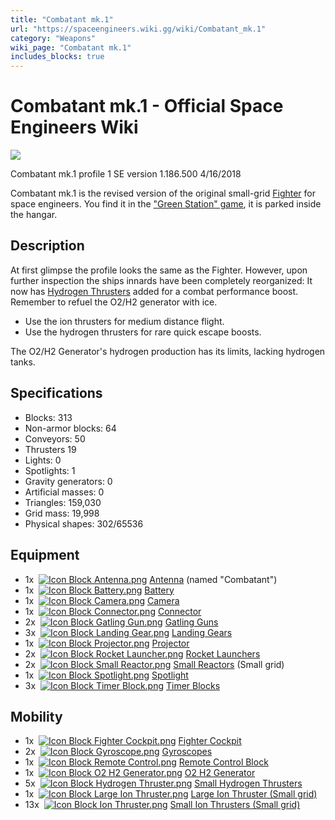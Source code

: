 ```yaml
---
title: "Combatant mk.1"
url: "https://spaceengineers.wiki.gg/wiki/Combatant_mk.1"
category: "Weapons"
wiki_page: "Combatant mk.1"
includes_blocks: true
---
```


# Combatant mk.1 - Official Space Engineers Wiki

[![](https://spaceengineers.wiki.gg/images/thumb/Combatant_mk.1_profile_1.jpg/320px-Combatant_mk.1_profile_1.jpg?f8f192)](https://spaceengineers.wiki.gg/wiki/File:Combatant_mk.1_profile_1.jpg)

Combatant mk.1 profile 1 SE version 1.186.500 4/16/2018

Combatant mk.1 is the revised version of the original small-grid [Fighter](https://spaceengineers.wiki.gg/wiki/Fighter "Fighter") for space engineers. You find it in the ["Green Station" game](https://spaceengineers.wiki.gg/wiki/Original_Content "Original Content"), it is parked inside the hangar.

## Description

At first glimpse the profile looks the same as the Fighter. However, upon further inspection the ships innards have been completely reorganized: It now has [Hydrogen Thrusters](https://spaceengineers.wiki.gg/wiki/Hydrogen_Thrusters "Hydrogen Thrusters") added for a combat performance boost. Remember to refuel the O2/H2 generator with ice.

*   Use the ion thrusters for medium distance flight.
*   Use the hydrogen thrusters for rare quick escape boosts.

The O2/H2 Generator's hydrogen production has its limits, lacking hydrogen tanks.

## Specifications

*   Blocks: 313
*   Non-armor blocks: 64
*   Conveyors: 50
*   Thrusters 19
*   Lights: 0
*   Spotlights: 1
*   Gravity generators: 0
*   Artificial masses: 0
*   Triangles: 159,030
*   Grid mass: 19,998
*   Physical shapes: 302/65536

## Equipment

*   1x  [![Icon Block Antenna.png](https://spaceengineers.wiki.gg/images/thumb/Icon_Block_Antenna.png/21px-Icon_Block_Antenna.png?35ae0b)](https://spaceengineers.wiki.gg/wiki/Antenna "Antenna") [Antenna](https://spaceengineers.wiki.gg/wiki/Antenna "Antenna") (named "Combatant")
*   1x  [![Icon Block Battery.png](https://spaceengineers.wiki.gg/images/thumb/Icon_Block_Battery.png/21px-Icon_Block_Battery.png?fc3f6b)](https://spaceengineers.wiki.gg/wiki/Battery "Battery") [Battery](https://spaceengineers.wiki.gg/wiki/Battery "Battery")
*   1x  [![Icon Block Camera.png](https://spaceengineers.wiki.gg/images/thumb/Icon_Block_Camera.png/21px-Icon_Block_Camera.png?a42a5a)](https://spaceengineers.wiki.gg/wiki/Camera "Camera") [Camera](https://spaceengineers.wiki.gg/wiki/Camera "Camera")
*   1x  [![Icon Block Connector.png](https://spaceengineers.wiki.gg/images/thumb/Icon_Block_Connector.png/21px-Icon_Block_Connector.png?30a126)](https://spaceengineers.wiki.gg/wiki/Connector "Connector") [Connector](https://spaceengineers.wiki.gg/wiki/Connector "Connector")
*   2x  [![Icon Block Gatling Gun.png](https://spaceengineers.wiki.gg/images/thumb/Icon_Block_Gatling_Gun.png/21px-Icon_Block_Gatling_Gun.png?2a4fa4)](https://spaceengineers.wiki.gg/wiki/Gatling_Gun "Gatling Gun") [Gatling Guns](https://spaceengineers.wiki.gg/wiki/Gatling_Gun "Gatling Gun")
*   3x  [![Icon Block Landing Gear.png](https://spaceengineers.wiki.gg/images/thumb/Icon_Block_Landing_Gear.png/21px-Icon_Block_Landing_Gear.png?d381be)](https://spaceengineers.wiki.gg/wiki/Landing_Gear "Landing Gear") [Landing Gears](https://spaceengineers.wiki.gg/wiki/Landing_Gear "Landing Gear")
*   1x  [![Icon Block Projector.png](https://spaceengineers.wiki.gg/images/thumb/Icon_Block_Projector.png/21px-Icon_Block_Projector.png?98a7c1)](https://spaceengineers.wiki.gg/wiki/Projector "Projector") [Projector](https://spaceengineers.wiki.gg/wiki/Projector "Projector")
*   2x  [![Icon Block Rocket Launcher.png](https://spaceengineers.wiki.gg/images/thumb/Icon_Block_Rocket_Launcher.png/21px-Icon_Block_Rocket_Launcher.png?b2064b)](https://spaceengineers.wiki.gg/wiki/Rocket_Launcher "Rocket Launcher") [Rocket Launchers](https://spaceengineers.wiki.gg/wiki/Rocket_Launcher "Rocket Launcher")
*   2x  [![Icon Block Small Reactor.png](https://spaceengineers.wiki.gg/images/thumb/Icon_Block_Small_Reactor.png/21px-Icon_Block_Small_Reactor.png?64124d)](https://spaceengineers.wiki.gg/wiki/Small_Reactor "Small Reactor") [Small Reactors](https://spaceengineers.wiki.gg/wiki/Small_Reactor "Small Reactor") (Small grid)
*   1x  [![Icon Block Spotlight.png](https://spaceengineers.wiki.gg/images/thumb/Icon_Block_Spotlight.png/21px-Icon_Block_Spotlight.png?fdad17)](https://spaceengineers.wiki.gg/wiki/Spotlight "Spotlight") [Spotlight](https://spaceengineers.wiki.gg/wiki/Spotlight "Spotlight")
*   3x  [![Icon Block Timer Block.png](https://spaceengineers.wiki.gg/images/thumb/Icon_Block_Timer_Block.png/21px-Icon_Block_Timer_Block.png?307e99)](https://spaceengineers.wiki.gg/wiki/Timer_Block "Timer Block") [Timer Blocks](https://spaceengineers.wiki.gg/wiki/Timer_Block "Timer Block")

## Mobility

*   1x  [![Icon Block Fighter Cockpit.png](https://spaceengineers.wiki.gg/images/thumb/Icon_Block_Fighter_Cockpit.png/21px-Icon_Block_Fighter_Cockpit.png?e570b4)](https://spaceengineers.wiki.gg/wiki/Fighter_Cockpit "Fighter Cockpit") [Fighter Cockpit](https://spaceengineers.wiki.gg/wiki/Fighter_Cockpit "Fighter Cockpit")
*   2x  [![Icon Block Gyroscope.png](https://spaceengineers.wiki.gg/images/thumb/Icon_Block_Gyroscope.png/21px-Icon_Block_Gyroscope.png?c8eb45)](https://spaceengineers.wiki.gg/wiki/Gyroscope "Gyroscope") [Gyroscopes](https://spaceengineers.wiki.gg/wiki/Gyroscope "Gyroscope")
*   1x  [![Icon Block Remote Control.png](https://spaceengineers.wiki.gg/images/thumb/Icon_Block_Remote_Control.png/21px-Icon_Block_Remote_Control.png?e33c2d)](https://spaceengineers.wiki.gg/wiki/Remote_Control "Remote Control") [Remote Control Block](https://spaceengineers.wiki.gg/wiki/Remote_Control "Remote Control")
*   1x  [![Icon Block O2 H2 Generator.png](https://spaceengineers.wiki.gg/images/thumb/Icon_Block_O2_H2_Generator.png/21px-Icon_Block_O2_H2_Generator.png?60936f)](https://spaceengineers.wiki.gg/wiki/O2_H2_Generator "O2 H2 Generator") [O2 H2 Generator](https://spaceengineers.wiki.gg/wiki/O2_H2_Generator "O2 H2 Generator")
*   5x  [![Icon Block Hydrogen Thruster.png](https://spaceengineers.wiki.gg/images/thumb/Icon_Block_Hydrogen_Thruster.png/21px-Icon_Block_Hydrogen_Thruster.png?77ed1d)](https://spaceengineers.wiki.gg/wiki/Hydrogen_Thruster "Hydrogen Thruster") [Small Hydrogen Thrusters](https://spaceengineers.wiki.gg/wiki/Hydrogen_Thruster "Hydrogen Thruster")
*   1x  [![Icon Block Large Ion Thruster.png](https://spaceengineers.wiki.gg/images/thumb/Icon_Block_Large_Ion_Thruster.png/21px-Icon_Block_Large_Ion_Thruster.png?6357bf)](https://spaceengineers.wiki.gg/wiki/Large_Ion_Thruster "Large Ion Thruster") [Large Ion Thruster (Small grid)](https://spaceengineers.wiki.gg/wiki/Large_Ion_Thruster "Large Ion Thruster")
*   13x  [![Icon Block Ion Thruster.png](https://spaceengineers.wiki.gg/images/thumb/Icon_Block_Ion_Thruster.png/21px-Icon_Block_Ion_Thruster.png?6357bf)](https://spaceengineers.wiki.gg/wiki/Ion_Thruster "Ion Thruster") [Small Ion Thrusters (Small grid)](https://spaceengineers.wiki.gg/wiki/Ion_Thruster "Ion Thruster")
